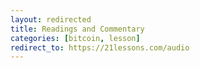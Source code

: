 ```yaml
---
layout: redirected
title: Readings and Commentary
categories: [bitcoin, lesson]
redirect_to: https://21lessons.com/audio
---
```

